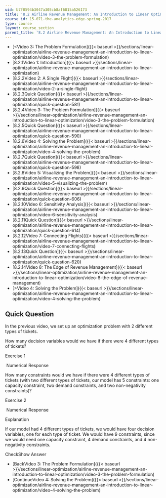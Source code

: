 ```yaml
---
uid: b7f0594b3047a305cb8af6815a526173
title: '8.2 Airline Revenue Management: An Introduction to Linear Optimization '
course_id: 15-071-the-analytics-edge-spring-2017
type: course
layout: course_section
parent_title: '8.2 Airline Revenue Management: An Introduction to Linear Optimization '
---
```


*   [<Video 3: The Problem Formulation]({{< baseurl >}}/sections/linear-optimization/airline-revenue-management-an-introduction-to-linear-optimization/video-3-the-problem-formulation)
*   [8.2.1Video 1: Introduction]({{< baseurl >}}/sections/linear-optimization/airline-revenue-management-an-introduction-to-linear-optimization)
*   [8.2.2Video 2: A Single Flight]({{< baseurl >}}/sections/linear-optimization/airline-revenue-management-an-introduction-to-linear-optimization/video-2-a-single-flight)
*   [8.2.3Quick Question]({{< baseurl >}}/sections/linear-optimization/airline-revenue-management-an-introduction-to-linear-optimization/quick-question-581)
*   [8.2.4Video 3: The Problem Formulation]({{< baseurl >}}/sections/linear-optimization/airline-revenue-management-an-introduction-to-linear-optimization/video-3-the-problem-formulation)
*   [8.2.5Quick Question]({{< baseurl >}}/sections/linear-optimization/airline-revenue-management-an-introduction-to-linear-optimization/quick-question-590)
*   [8.2.6Video 4: Solving the Problem]({{< baseurl >}}/sections/linear-optimization/airline-revenue-management-an-introduction-to-linear-optimization/video-4-solving-the-problem)
*   [8.2.7Quick Question]({{< baseurl >}}/sections/linear-optimization/airline-revenue-management-an-introduction-to-linear-optimization/quick-question-598)
*   [8.2.8Video 5: Visualizing the Problem]({{< baseurl >}}/sections/linear-optimization/airline-revenue-management-an-introduction-to-linear-optimization/video-5-visualizing-the-problem)
*   [8.2.9Quick Question]({{< baseurl >}}/sections/linear-optimization/airline-revenue-management-an-introduction-to-linear-optimization/quick-question-606)
*   [8.2.10Video 6: Sensitivity Analysis]({{< baseurl >}}/sections/linear-optimization/airline-revenue-management-an-introduction-to-linear-optimization/video-6-sensitivity-analysis)
*   [8.2.11Quick Question]({{< baseurl >}}/sections/linear-optimization/airline-revenue-management-an-introduction-to-linear-optimization/quick-question-614)
*   [8.2.12Video 7: Connecting Flights]({{< baseurl >}}/sections/linear-optimization/airline-revenue-management-an-introduction-to-linear-optimization/video-7-connecting-flights)
*   [8.2.13Quick Question]({{< baseurl >}}/sections/linear-optimization/airline-revenue-management-an-introduction-to-linear-optimization/quick-question-620)
*   [8.2.14Video 8: The Edge of Revenue Management]({{< baseurl >}}/sections/linear-optimization/airline-revenue-management-an-introduction-to-linear-optimization/video-8-the-edge-of-revenue-management)
*   [\>Video 4: Solving the Problem]({{< baseurl >}}/sections/linear-optimization/airline-revenue-management-an-introduction-to-linear-optimization/video-4-solving-the-problem)

Quick Question
--------------

In the previous video, we set up an optimization problem with 2 different types of tickets.

How many decision variables would we have if there were 4 different types of tickets?

Exercise 1

&nbsp;Numerical Response&nbsp;

How many constraints would we have if there were 4 different types of tickets (with two different types of tickets, our model has 5 constraints: one capacity constraint, two demand constraints, and two non-negativity constraints)?

Exercise 2

&nbsp;Numerical Response&nbsp;

Explanation

If our model had 4 different types of tickets, we would have four decision variables, one for each type of ticket. We would have 9 constraints, since we would need one capacity constraint, 4 demand constraints, and 4 non-negativity constraints.

CheckShow Answer

*   [BackVideo 3: The Problem Formulation]({{< baseurl >}}/sections/linear-optimization/airline-revenue-management-an-introduction-to-linear-optimization/video-3-the-problem-formulation)
*   [ContinueVideo 4: Solving the Problem]({{< baseurl >}}/sections/linear-optimization/airline-revenue-management-an-introduction-to-linear-optimization/video-4-solving-the-problem)